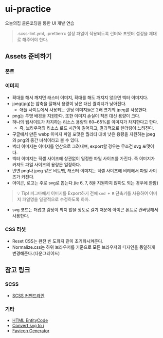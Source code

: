# ui-practice

오늘의집 클론코딩을 통한 UI 개발 연습

> .scss-lint.yml, .prettierrc 설정 파일이 적용되도록 린터와 포맷터 설정을 제대로 해주어야 한다.

## Assets 준비하기

### 폰트

### 이미지

- 확대를 해서 깨지면 래스터 이미지, 확대를 해도 깨지지 않으면 벡터 이미지다.
- jpeg(jpg)는 압축을 잘해서 용량이 낮은 대신 퀄리티가 낮아진다.
  - 애플 사이트에서 사용되는 랜딩 이미지들은 2배 크기의 jpeg를 사용한다.
- png는 투명 배경을 지원한다. 또한 이미지 손실이 적은 대신 용량이 크다.
- 하나의 웹사이트가 차지하는 리소스 용량의 60~65%를 이미지가 차지한다고 한다.
  - 즉, 브라우저의 리소스 로드 시간이 길어지고, 결과적으로 렌더링이 느려진다.
- 구글에서 만든 webp 이미지 파일 포맷은 퀄리티 대비 낮은 용량을 지원하는 jpeg와 png의 중간 녀석이라고 볼 수 있다.
- 벡터 이미지는 이미지를 연산으로 그려내며, export할 경우는 무조건 svg 포맷이다.
- 벡터 이미지는 픽셀 사이즈에 상관없이 일정한 파일 사이즈를 가진다. 즉 이미지가 커져도 파일 사이즈의 용량은 일정하다.
- 반면 png나 jpeg 같은 비트맵, 래스터 이미지는 픽셀 사이즈에 비례해서 파일 사이즈가 커진다.
- 아이콘, 로고는 주로 svg로 뽑는다.(ie 6, 7, 8을 지원하지 않아도 되는 경우에 한함)

> 💡 Tip! 피그마에서 이미지를 Export하기 전에 `cmd + R` 단축키를 사용하여 이미지 파일명을 일괄적으로 수정하도록 하자.

- svg 코드는 더럽고 감당이 되지 않을 정도로 길기 때문에 아이콘 폰트로 컨버팅해서 사용한다.

### CSS 리셋

- Reset CSS는 완전 빈 도화지 같이 초기화시켜준다.
- Normalize.css는 하위 브라우저를 기준으로 모든 브라우저의 디자인을 동일하게 변경해준다.(다운그레이드)

## 참고 링크

### SCSS

- [SCSS 커맨드라인](https://sass-lang.com/documentation/cli/dart-sass)

### 기타

- [HTML EntityCode](https://dev.w3.org/html5/html-author/charref)
- [Convert svg to i](https://icomoon.io/app/#/select)
- [Favicon Generator](https://realfavicongenerator.net/)
